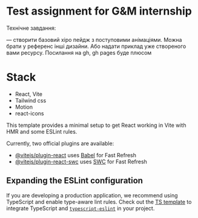 # Test assignment for G&M internship

Технічне завдання:

— створити базовий хіро пейдж з поступовими анімаціями. Можна брати у референс інші дизайни.
Або надати приклад уже створеного вами ресурсу.
Посилання на gh, gh pages буде плюсом

# Stack
- React, Vite
- Tailwind css
- Motion
- react-icons

This template provides a minimal setup to get React working in Vite with HMR and some ESLint rules.

Currently, two official plugins are available:

- [@vitejs/plugin-react](https://github.com/vitejs/vite-plugin-react/blob/main/packages/plugin-react/README.md) uses [Babel](https://babeljs.io/) for Fast Refresh
- [@vitejs/plugin-react-swc](https://github.com/vitejs/vite-plugin-react-swc) uses [SWC](https://swc.rs/) for Fast Refresh

## Expanding the ESLint configuration

If you are developing a production application, we recommend using TypeScript and enable type-aware lint rules. Check out the [TS template](https://github.com/vitejs/vite/tree/main/packages/create-vite/template-react-ts) to integrate TypeScript and [`typescript-eslint`](https://typescript-eslint.io) in your project.
